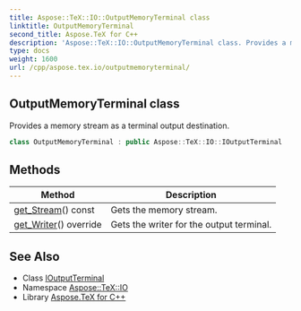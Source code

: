 ```yaml
---
title: Aspose::TeX::IO::OutputMemoryTerminal class
linktitle: OutputMemoryTerminal
second_title: Aspose.TeX for C++
description: 'Aspose::TeX::IO::OutputMemoryTerminal class. Provides a memory stream as a terminal output destination in C++.'
type: docs
weight: 1600
url: /cpp/aspose.tex.io/outputmemoryterminal/
---
```

## OutputMemoryTerminal class


Provides a memory stream as a terminal output destination.

```cpp
class OutputMemoryTerminal : public Aspose::TeX::IO::IOutputTerminal
```

## Methods

| Method | Description |
| --- | --- |
| [get_Stream](./get_stream/)() const | Gets the memory stream. |
| [get_Writer](./get_writer/)() override | Gets the writer for the output terminal. |
## See Also

* Class [IOutputTerminal](../ioutputterminal/)
* Namespace [Aspose::TeX::IO](../)
* Library [Aspose.TeX for C++](../../)
